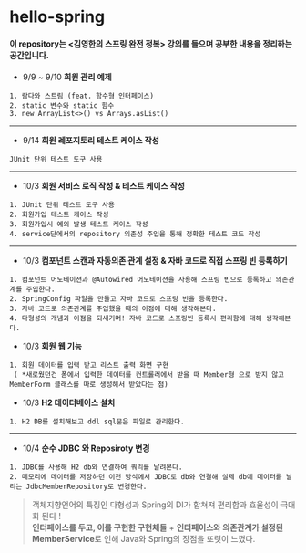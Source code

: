 # hello-spring 
#### 이 repository는 <김영한의 스프링 완전 정복> 강의를 들으며 공부한 내용을 정리하는 공간입니다.


* 9/9 ~ 9/10 **회원 관리 예제**
```
1. 람다와 스트림 (feat. 함수형 인터페이스)
2. static 변수와 static 함수
3. new ArrayList<>() vs Arrays.asList()
```
---

* 9/14 **회원 레포지토리 테스트 케이스 작성**
```
JUnit 단위 테스트 도구 사용
```
---

* 10/3 **회원 서비스 로직 작성 & 테스트 케이스 작성**
```
1. JUnit 단위 테스트 도구 사용
2. 회원가입 테스트 케이스 작성
3. 회원가입시 예외 발생 테스트 케이스 작성
4. service단에서의 repository 의존성 주입을 통해 정확한 테스트 코드 작성
```
---

* 10/3 **컴포넌트 스캔과 자동의존 관계 설정 & 자바 코드로 직접 스프링 빈 등록하기**
```
1. 컴포넌트 어노테이션과 @Autowired 어노테이션을 사용해 스프링 빈으로 등록하고 의존관계를 주입한다.
2. SpringConfig 파일을 만들고 자바 코드로 스프링 빈을 등록한다.
3. 자바 코드로 의존관계를 주입했을 때의 이점에 대해 생각해본다. 
4. 다형성의 개념과 이점을 되새기며! 자바 코드로 스프링빈 등록시 편리함에 대해 생각해본다. 
```

* 10/3 **회원 웹 기능**
```
1. 회원 데이터를 입력 받고 리스트 출력 화면 구현
 ( *새로웠던건 폼에서 입력한 데이터를 컨트롤러에서 받을 때 Member형 으로 받지 않고 MemberForm 클래스를 따로 생성해서 받았다는 점)
```

* 10/3 **H2 데이터베이스 설치**
```
1. H2 DB를 설치해보고 ddl sql문은 파일로 관리한다.
```
---

* 10/4 **순수 JDBC 와 Reposiroty 변경**
```
1. JDBC를 사용해 H2 db와 연결하여 쿼리를 날려본다.
2. 메모리에 데이터를 저장하던 이전 방식에서 JDBC로 db와 연결해 실제 db에 데이터를 날리는 JdbcMemberRepository로 변경한다.
```
> 객체지향언어의 특징인 다형성과 Spring의 DI가 합쳐져 편리함과 효율성이 극대화 된다 !  
**인터페이스를 두고, 이를 구현한 구현체들** + **인터페이스와 의존관계가 설정된 MemberService**로 인해  Java와 Spring의 장점을 또렷이 느꼈다.



